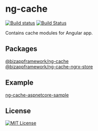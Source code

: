 # ng-cache

<!-- Badges section here. -->
[![Build status](https://img.shields.io/appveyor/ci/mmzliveid/ng-cache.svg?label=appveyor)](https://ci.appveyor.com/project/mmzliveid/ng-cache)
[![Build Status](https://img.shields.io/travis/BizAppFramework/ng-cache/master.svg?label=travis)](https://travis-ci.org/BizAppFramework/ng-cache)

Contains cache modules for Angular app.

## Packages

[@bizappframework/ng-cache](https://www.npmjs.com/package/@bizappframework/ng-cache)  
[@bizappframework/ng-cache-ngrx-store](https://www.npmjs.com/package/@bizappframework/ng-cache-ngrx-store)

## Example

[ng-cache-aspnetcore-sample](https://github.com/BizAppFramework/ng-cache/tree/master/samples/ng-cache-aspnetcore-sample)

## License

[![MIT License](https://img.shields.io/badge/license-MIT-blue.svg?style=flat)](/LICENSE)